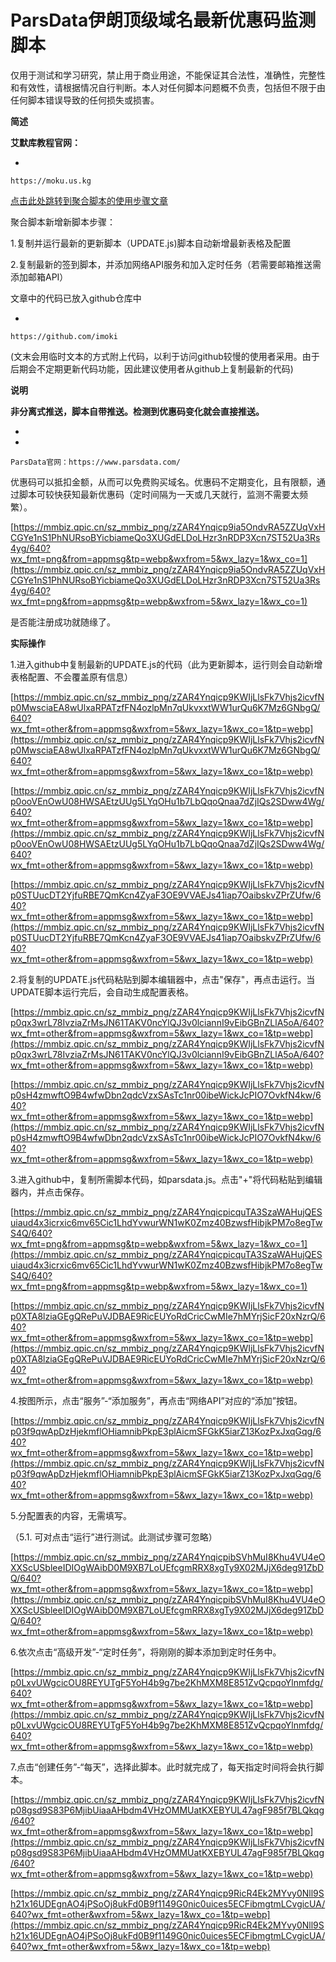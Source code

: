 # ParsData伊朗顶级域名最新优惠码监测脚本

仅用于测试和学习研究，禁止用于商业用途，不能保证其合法性，准确性，完整性和有效性，请根据情况自行判断。本人对任何脚本问题概不负责，包括但不限于由任何脚本错误导致的任何损失或损害。

**简述**

**艾默库教程官网：**

- 

```
https://moku.us.kg
```

[点击此处跳转到聚合脚本的使用步骤文章](http://mp.weixin.qq.com/s?__biz=MzU4MDgxMzU4NA==&mid=2247491442&idx=1&sn=e83421f20d4d6abf64d0e518e3d0b209&chksm=fd50490dca27c01bb89a4b40aa79f831420a8f2ac8e546718e841d6f4fb8508ffaf1b0215af1&scene=21#wechat_redirect)

聚合脚本新增新脚本步骤：

1.复制并运行最新的更新脚本（UPDATE.js)脚本自动新增最新表格及配置

2.复制最新的签到脚本，并添加网络API服务和加入定时任务（若需要邮箱推送需添加邮箱API）

文章中的代码已放入github仓库中

- 

```
https://github.com/imoki
```

(文末会用临时文本的方式附上代码，以利于访问github较慢的使用者采用。由于后期会不定期更新代码功能，因此建议使用者从github上复制最新的代码)

**说明**

**非分离式推送，脚本自带推送。检测到优惠码变化就会直接推送。**

- 
- 

```
ParsData官网：https://www.parsdata.com/
```

优惠码可以抵扣金额，从而可以免费购买域名。优惠码不定期变化，且有限额，通过脚本可较快获知最新优惠码（定时间隔为一天或几天就行，监测不需要太频繁）。

[https://mmbiz.qpic.cn/sz_mmbiz_png/zZAR4Ynqicp9ia5OndvRA5ZZUqVxHCGYe1nS1PhNURsoBYicbiameQo3XUGdELDoLHzr3nRDP3Xcn7ST52Ua3Rs4yg/640?wx_fmt=png&from=appmsg&tp=webp&wxfrom=5&wx_lazy=1&wx_co=1](https://mmbiz.qpic.cn/sz_mmbiz_png/zZAR4Ynqicp9ia5OndvRA5ZZUqVxHCGYe1nS1PhNURsoBYicbiameQo3XUGdELDoLHzr3nRDP3Xcn7ST52Ua3Rs4yg/640?wx_fmt=png&from=appmsg&tp=webp&wxfrom=5&wx_lazy=1&wx_co=1)

是否能注册成功就随缘了。

**实际操作**

1.进入github中复制最新的UPDATE.js的代码（此为更新脚本，运行则会自动新增表格配置、不会覆盖原有信息）

[https://mmbiz.qpic.cn/sz_mmbiz_png/zZAR4Ynqicp9KWIjLlsFk7Vhjs2icvfNp0MwsciaEA8wUlxaRPATzfFN4ozlpMn7qUkvxxtWW1urQu6K7Mz6GNbgQ/640?wx_fmt=other&from=appmsg&wxfrom=5&wx_lazy=1&wx_co=1&tp=webp](https://mmbiz.qpic.cn/sz_mmbiz_png/zZAR4Ynqicp9KWIjLlsFk7Vhjs2icvfNp0MwsciaEA8wUlxaRPATzfFN4ozlpMn7qUkvxxtWW1urQu6K7Mz6GNbgQ/640?wx_fmt=other&from=appmsg&wxfrom=5&wx_lazy=1&wx_co=1&tp=webp)

[https://mmbiz.qpic.cn/sz_mmbiz_png/zZAR4Ynqicp9KWIjLlsFk7Vhjs2icvfNp0ooVEnOwU08HWSAEtzUUg5LYqOHu1b7LbQqoQnaa7dZjIQs2SDww4Wg/640?wx_fmt=other&from=appmsg&wxfrom=5&wx_lazy=1&wx_co=1&tp=webp](https://mmbiz.qpic.cn/sz_mmbiz_png/zZAR4Ynqicp9KWIjLlsFk7Vhjs2icvfNp0ooVEnOwU08HWSAEtzUUg5LYqOHu1b7LbQqoQnaa7dZjIQs2SDww4Wg/640?wx_fmt=other&from=appmsg&wxfrom=5&wx_lazy=1&wx_co=1&tp=webp)

[https://mmbiz.qpic.cn/sz_mmbiz_png/zZAR4Ynqicp9KWIjLlsFk7Vhjs2icvfNp0STUucDT2YjfuRBE7QmKcn4ZyaF3OE9VVAEJs41iap7OaibskvZPrZUfw/640?wx_fmt=other&from=appmsg&wxfrom=5&wx_lazy=1&wx_co=1&tp=webp](https://mmbiz.qpic.cn/sz_mmbiz_png/zZAR4Ynqicp9KWIjLlsFk7Vhjs2icvfNp0STUucDT2YjfuRBE7QmKcn4ZyaF3OE9VVAEJs41iap7OaibskvZPrZUfw/640?wx_fmt=other&from=appmsg&wxfrom=5&wx_lazy=1&wx_co=1&tp=webp)

2.将复制的UPDATE.js代码粘贴到脚本编辑器中，点击"保存"，再点击运行。当UPDATE脚本运行完后，会自动生成配置表格。

[https://mmbiz.qpic.cn/sz_mmbiz_png/zZAR4Ynqicp9KWIjLlsFk7Vhjs2icvfNp0qx3wrL78IvziaZrMsJN61TAKV0ncYlQJ3v0lciannI9vEibGBnZLlA5oA/640?wx_fmt=other&from=appmsg&wxfrom=5&wx_lazy=1&wx_co=1&tp=webp](https://mmbiz.qpic.cn/sz_mmbiz_png/zZAR4Ynqicp9KWIjLlsFk7Vhjs2icvfNp0qx3wrL78IvziaZrMsJN61TAKV0ncYlQJ3v0lciannI9vEibGBnZLlA5oA/640?wx_fmt=other&from=appmsg&wxfrom=5&wx_lazy=1&wx_co=1&tp=webp)

[https://mmbiz.qpic.cn/sz_mmbiz_png/zZAR4Ynqicp9KWIjLlsFk7Vhjs2icvfNp0sH4zmwftO9B4wfwDbn2qdcVzxSAsTc1nr00ibeWickJcPIO7OvkfN4kw/640?wx_fmt=other&from=appmsg&wxfrom=5&wx_lazy=1&wx_co=1&tp=webp](https://mmbiz.qpic.cn/sz_mmbiz_png/zZAR4Ynqicp9KWIjLlsFk7Vhjs2icvfNp0sH4zmwftO9B4wfwDbn2qdcVzxSAsTc1nr00ibeWickJcPIO7OvkfN4kw/640?wx_fmt=other&from=appmsg&wxfrom=5&wx_lazy=1&wx_co=1&tp=webp)

3.进入github中，复制所需脚本代码，如parsdata.js。点击"+"将代码粘贴到编辑器内，并点击保存。

[https://mmbiz.qpic.cn/sz_mmbiz_png/zZAR4YnqicpicquTA3SzaWAHujQESuiaud4x3icrxic6mv65Cic1LhdYvwurWN1wK0Zmz40BzwsfHibjkPM7o8egTwS4Q/640?wx_fmt=png&from=appmsg&tp=webp&wxfrom=5&wx_lazy=1&wx_co=1](https://mmbiz.qpic.cn/sz_mmbiz_png/zZAR4YnqicpicquTA3SzaWAHujQESuiaud4x3icrxic6mv65Cic1LhdYvwurWN1wK0Zmz40BzwsfHibjkPM7o8egTwS4Q/640?wx_fmt=png&from=appmsg&tp=webp&wxfrom=5&wx_lazy=1&wx_co=1)

[https://mmbiz.qpic.cn/sz_mmbiz_png/zZAR4Ynqicp9KWIjLlsFk7Vhjs2icvfNp0XTA8lziaGEgQRePuVJDBAE9RicEUYoRdCricCwMIe7hMYrjSicF20xNzrQ/640?wx_fmt=other&from=appmsg&wxfrom=5&wx_lazy=1&wx_co=1&tp=webp](https://mmbiz.qpic.cn/sz_mmbiz_png/zZAR4Ynqicp9KWIjLlsFk7Vhjs2icvfNp0XTA8lziaGEgQRePuVJDBAE9RicEUYoRdCricCwMIe7hMYrjSicF20xNzrQ/640?wx_fmt=other&from=appmsg&wxfrom=5&wx_lazy=1&wx_co=1&tp=webp)

4.按图所示，点击“服务”-“添加服务”，再点击“网络API”对应的“添加”按钮。

[https://mmbiz.qpic.cn/sz_mmbiz_png/zZAR4Ynqicp9KWIjLlsFk7Vhjs2icvfNp03f9qwApDzHjekmflOHiamnibPkpE3plAicmSFGkK5iarZ13KozPxJxqGqg/640?wx_fmt=other&from=appmsg&wxfrom=5&wx_lazy=1&wx_co=1&tp=webp](https://mmbiz.qpic.cn/sz_mmbiz_png/zZAR4Ynqicp9KWIjLlsFk7Vhjs2icvfNp03f9qwApDzHjekmflOHiamnibPkpE3plAicmSFGkK5iarZ13KozPxJxqGqg/640?wx_fmt=other&from=appmsg&wxfrom=5&wx_lazy=1&wx_co=1&tp=webp)

5.分配置表的内容，无需填写。

（5.1. 可对点击“运行”进行测试。此测试步骤可忽略）

[https://mmbiz.qpic.cn/sz_mmbiz_png/zZAR4YnqicpibSVhMuI8Khu4VU4eOXXScUSbleeIDIOgWAibD0M9XB7LoUEfcgmRRX8xgTy9X02MJjX6deg91ZbDQ/640?wx_fmt=other&from=appmsg&wxfrom=5&wx_lazy=1&wx_co=1&tp=webp](https://mmbiz.qpic.cn/sz_mmbiz_png/zZAR4YnqicpibSVhMuI8Khu4VU4eOXXScUSbleeIDIOgWAibD0M9XB7LoUEfcgmRRX8xgTy9X02MJjX6deg91ZbDQ/640?wx_fmt=other&from=appmsg&wxfrom=5&wx_lazy=1&wx_co=1&tp=webp)

6.依次点击“高级开发”-“定时任务”，将刚刚的脚本添加到定时任务中。

[https://mmbiz.qpic.cn/sz_mmbiz_png/zZAR4Ynqicp9KWIjLlsFk7Vhjs2icvfNp0LxvUWgcicOU8REYUTgF5YoH4b9g7be2KhMXM8E851ZvQcpqoYlnmfdg/640?wx_fmt=other&from=appmsg&wxfrom=5&wx_lazy=1&wx_co=1&tp=webp](https://mmbiz.qpic.cn/sz_mmbiz_png/zZAR4Ynqicp9KWIjLlsFk7Vhjs2icvfNp0LxvUWgcicOU8REYUTgF5YoH4b9g7be2KhMXM8E851ZvQcpqoYlnmfdg/640?wx_fmt=other&from=appmsg&wxfrom=5&wx_lazy=1&wx_co=1&tp=webp)

7.点击“创建任务”-“每天”，选择此脚本。此时就完成了，每天指定时间将会执行脚本。

[https://mmbiz.qpic.cn/sz_mmbiz_png/zZAR4Ynqicp9KWIjLlsFk7Vhjs2icvfNp08gsd9S83P6MjibUiaaAHbdm4VHzOMMUatKXEBYUL47agF985f7BLQkqg/640?wx_fmt=other&from=appmsg&wxfrom=5&wx_lazy=1&wx_co=1&tp=webp](https://mmbiz.qpic.cn/sz_mmbiz_png/zZAR4Ynqicp9KWIjLlsFk7Vhjs2icvfNp08gsd9S83P6MjibUiaaAHbdm4VHzOMMUatKXEBYUL47agF985f7BLQkqg/640?wx_fmt=other&from=appmsg&wxfrom=5&wx_lazy=1&wx_co=1&tp=webp)

[https://mmbiz.qpic.cn/sz_mmbiz_png/zZAR4Ynqicp9RicR4Ek2MYvy0Nll9Sh21x16UDEgnAO4jPSoOj8ukFd0B9f1149G0nic0uices5ECFibmgtmLCvgicUA/640?wx_fmt=other&wxfrom=5&wx_lazy=1&wx_co=1&tp=webp](https://mmbiz.qpic.cn/sz_mmbiz_png/zZAR4Ynqicp9RicR4Ek2MYvy0Nll9Sh21x16UDEgnAO4jPSoOj8ukFd0B9f1149G0nic0uices5ECFibmgtmLCvgicUA/640?wx_fmt=other&wxfrom=5&wx_lazy=1&wx_co=1&tp=webp)
